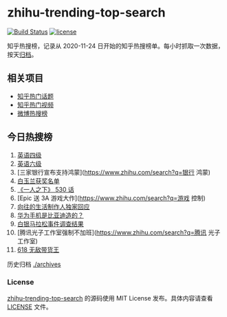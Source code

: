 # zhihu-trending-top-search

[![Build Status](https://github.com/justjavac/zhihu-trending-top-search/workflows/ci/badge.svg?branch=main)](https://github.com/justjavac/zhihu-trending-top-search/actions)
[![license](https://img.shields.io/github/license/justjavac/zhihu-trending-top-search)](https://github.com/justjavac/zhihu-trending-top-search/blob/main/LICENSE)

知乎热搜榜，记录从 2020-11-24 日开始的知乎热搜榜单。每小时抓取一次数据，按天[归档](./archives)。

## 相关项目

- [知乎热门话题](https://github.com/justjavac/zhihu-trending-hot-questions)
- [知乎热门视频](https://github.com/justjavac/zhihu-trending-hot-video)
- [微博热搜榜](https://github.com/justjavac/weibo-trending-hot-search)

## 今日热搜榜

<!-- BEGIN -->
<!-- 最后更新时间 Sat Jun 12 2021 01:24:25 GMT+0800 (China Standard Time) -->

1. [英语四级](https://www.zhihu.com/search?q=英语四级)
2. [英语六级](https://www.zhihu.com/search?q=英语六级)
3. [三家银行宣布支持鸿蒙](https://www.zhihu.com/search?q=银行 鸿蒙)
4. [白玉兰获奖名单](https://www.zhihu.com/search?q=白玉兰)
5. [《一人之下》 530 话](https://www.zhihu.com/search?q=一人之下)
6. [Epic 送 3A 游戏大作](https://www.zhihu.com/search?q=游戏 控制)
7. [向往的生活制作人独家回应](https://www.zhihu.com/search?q=向往的生活)
8. [华为手机是比亚迪造的？](https://www.zhihu.com/search?q=华为手机)
9. [白银马拉松事件调查结果](https://www.zhihu.com/search?q=甘肃白银马拉松)
10. [腾讯光子工作室强制不加班](https://www.zhihu.com/search?q=腾讯 光子工作室)
11. [618 无敌带货王](https://www.zhihu.com/search?q=脑洞)

<!-- END -->

历史归档 [./archives](./archives)

### License

[zhihu-trending-top-search](https://github.com/justjavac/zhihu-trending-top-search)
的源码使用 MIT License 发布。具体内容请查看 [LICENSE](./LICENSE) 文件。
